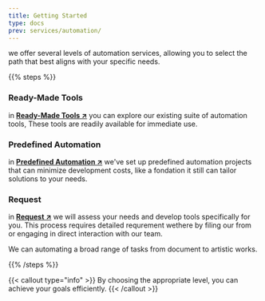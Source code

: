```yaml
---
title: Getting Started
type: docs
prev: services/automation/
---
```


we offer several levels of automation services, allowing you to select the path that best aligns with your specific needs.

{{% steps %}}

### Ready-Made Tools

in [**Ready-Made Tools ↗**](../../../project/automation) you can explore our existing suite of automation tools, These tools are readily available for immediate use.

### Predefined Automation

in [**Predefined Automation ↗**](../predefined) we've set up predefined automation projects that can minimize development costs, like a fondation it still can tailor solutions to your needs.

### Request

in [**Request ↗**](../request) we will assess your needs and develop tools specifically for you. This process requires detailed requrement wethere by filing our from or engaging in direct interaction with our team.

We can automating a broad range of tasks from document to artistic works.

{{% /steps %}}

{{< callout type="info" >}}
  By choosing the appropriate level, you can achieve your goals efficiently.
{{< /callout >}}
